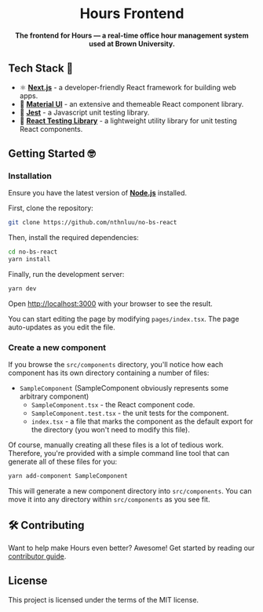 <img src="https://i.imgur.com/tNHmFW3.png" alt=""/>

<h1 align="center">Hours Frontend</h1>

<div align="center">
 <b>
  The frontend for Hours — a real-time office hour management system used at Brown University.
 </b>
</div>

## Tech Stack 🥞

* ⚛️ [**Next.js**](https://nextjs.org/docs) - a developer-friendly React framework for building web apps.
* 🎨 [**Material UI**](https://next.material-ui.com/) - an extensive and themeable React component library.
* 🧪 [**Jest**](https://jestjs.io/) - a Javascript unit testing library.
* 🔬 [**React Testing Library**](https://testing-library.com/docs/react-testing-library/intro/) - a lightweight utility
  library for unit testing React components.

## Getting Started 🤓

### Installation

Ensure you have the latest version of [**Node.js**](https://nodejs.org/en/) installed.

First, clone the repository:

```bash
git clone https://github.com/nthnluu/no-bs-react
```

Then, install the required dependencies:

```bash
cd no-bs-react
yarn install
```

Finally, run the development server:

```bash
yarn dev
```

Open [http://localhost:3000](http://localhost:3000) with your browser to see the result.

You can start editing the page by modifying `pages/index.tsx`. The page auto-updates as you edit the file.

### Create a new component

If you browse the `src/components` directory, you'll notice how each component has its own directory containing a number
of files:

* `SampleComponent` (SampleComponent obviously represents some arbitrary component)
    * `SampleComponent.tsx` - the React component code.
    * `SampleComponent.test.tsx` - the unit tests for the component.
    * `index.tsx` - a file that marks the component as the default export for the directory (you won't need to modify
      this file).

Of course, manually creating all these files is a lot of tedious work. Therefore, you're provided with a simple command
line tool that can generate all of these files for you:

```bash
yarn add-component SampleComponent
```

This will generate a new component directory into `src/components`. You can move it into any directory
within `src/components` as you see fit.

## 🛠 Contributing

Want to help make Hours even better? Awesome! Get started by reading
our [contributor guide](https://github.com/nthnluu/hours-frontend/blob/main/CONTRIBUTING.md).

## License

This project is licensed under the terms of the MIT license.
